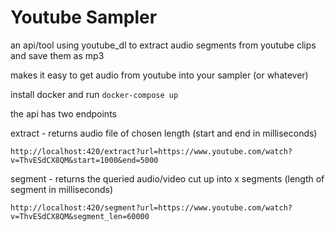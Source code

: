 # Youtube Sampler

an api/tool using youtube_dl to extract audio segments from youtube clips and save them as mp3

makes it easy to get audio from youtube into your sampler (or whatever)

install docker and run ``` docker-compose up ```

the api has two endpoints

extract - returns audio file of chosen length (start and end in milliseconds)
```
http://localhost:420/extract?url=https://www.youtube.com/watch?v=ThvESdCX8QM&start=1000&end=5000
```

segment - returns the queried audio/video cut up into x segments (length of segment in milliseconds)
```
http://localhost:420/segment?url=https://www.youtube.com/watch?v=ThvESdCX8QM&segment_len=60000
```
